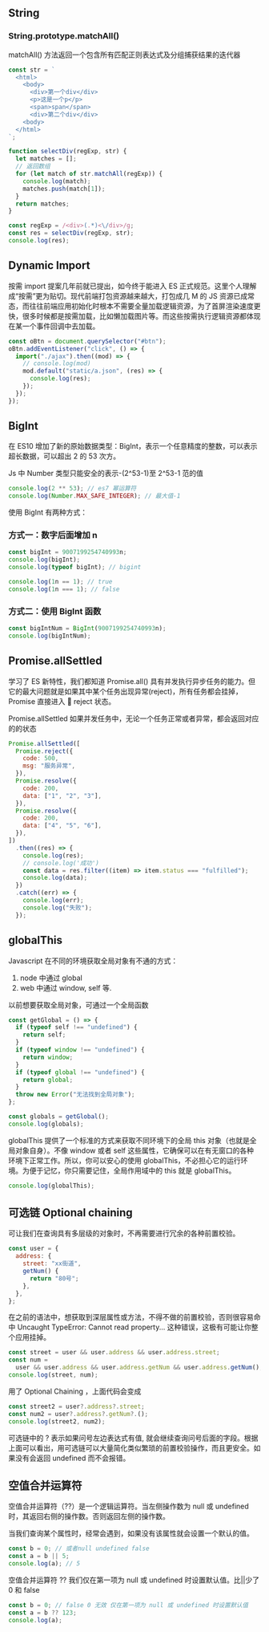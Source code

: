 ## String

### String.prototype.matchAll()

matchAll() 方法返回一个包含所有匹配正则表达式及分组捕获结果的迭代器

```js
const str = `
  <html>
    <body>
      <div>第一个div</div>
      <p>这是一个p</p>
      <span>span</span>
      <div>第二个div</div>
    <body>
  </html>
`;

function selectDiv(regExp, str) {
  let matches = [];
  // 返回数组
  for (let match of str.matchAll(regExp)) {
    console.log(match);
    matches.push(match[1]);
  }
  return matches;
}

const regExp = /<div>(.*)<\/div>/g;
const res = selectDiv(regExp, str);
console.log(res);
```

## Dynamic Import

按需 import 提案几年前就已提出，如今终于能进入 ES 正式规范。这里个人理解成“按需”更为贴切。现代前端打包资源越来越大，打包成几 M 的 JS 资源已成常态，而往往前端应用初始化时根本不需要全量加载逻辑资源，为了首屏渲染速度更快，很多时候都是按需加载，比如懒加载图片等。而这些按需执行逻辑资源都体现在某一个事件回调中去加载。

```js
const oBtn = document.querySelector("#btn");
oBtn.addEventListener("click", () => {
  import("./ajax").then((mod) => {
    // console.log(mod)
    mod.default("static/a.json", (res) => {
      console.log(res);
    });
  });
});
```

## BigInt

在 ES10 增加了新的原始数据类型：BigInt，表示一个任意精度的整数，可以表示超长数据，可以超出 2 的 53 次方。

Js 中 Number 类型只能安全的表示-(2^53-1)至 2^53-1 范的值

```js
console.log(2 ** 53); // es7 幂运算符
console.log(Number.MAX_SAFE_INTEGER); // 最大值-1
```

使用 BigInt 有两种方式：

### 方式一：数字后面增加 n

```js
const bigInt = 9007199254740993n;
console.log(bigInt);
console.log(typeof bigInt); // bigint

console.log(1n == 1); // true
console.log(1n === 1); // false
```

### 方式二：使用 BigInt 函数

```js
const bigIntNum = BigInt(9007199254740993n);
console.log(bigIntNum);
```

## Promise.allSettled

学习了 ES 新特性，我们都知道 Promise.all() 具有并发执行异步任务的能力。但它的最大问题就是如果其中某个任务出现异常(reject)，所有任务都会挂掉，Promise 直接进入  reject 状态。

Promise.allSettled 如果并发任务中，无论一个任务正常或者异常，都会返回对应的的状态

```js
Promise.allSettled([
  Promise.reject({
    code: 500,
    msg: "服务异常",
  }),
  Promise.resolve({
    code: 200,
    data: ["1", "2", "3"],
  }),
  Promise.resolve({
    code: 200,
    data: ["4", "5", "6"],
  }),
])
  .then((res) => {
    console.log(res);
    // console.log('成功')
    const data = res.filter((item) => item.status === "fulfilled");
    console.log(data);
  })
  .catch((err) => {
    console.log(err);
    console.log("失败");
  });
```

## globalThis

Javascript 在不同的环境获取全局对象有不通的方式：

1. node 中通过 global
2. web 中通过 window, self 等.

以前想要获取全局对象，可通过一个全局函数

```js
const getGlobal = () => {
  if (typeof self !== "undefined") {
    return self;
  }
  if (typeof window !== "undefined") {
    return window;
  }
  if (typeof global !== "undefined") {
    return global;
  }
  throw new Error("无法找到全局对象");
};

const globals = getGlobal();
console.log(globals);
```

globalThis 提供了一个标准的方式来获取不同环境下的全局 this 对象（也就是全局对象自身）。不像 window 或者 self 这些属性，它确保可以在有无窗口的各种环境下正常工作。所以，你可以安心的使用 globalThis，不必担心它的运行环境。为便于记忆，你只需要记住，全局作用域中的 this 就是 globalThis。

```js
console.log(globalThis);
```

## 可选链 Optional chaining

可让我们在查询具有多层级的对象时，不再需要进行冗余的各种前置校验。

```js
const user = {
  address: {
    street: "xx街道",
    getNum() {
      return "80号";
    },
  },
};
```

在之前的语法中，想获取到深层属性或方法，不得不做的前置校验，否则很容易命中 Uncaught TypeError: Cannot read property... 这种错误，这极有可能让你整个应用挂掉。

```js
const street = user && user.address && user.address.street;
const num =
  user && user.address && user.address.getNum && user.address.getNum();
console.log(street, num);
```

用了 Optional Chaining ，上面代码会变成

```js
const street2 = user?.address?.street;
const num2 = user?.address?.getNum?.();
console.log(street2, num2);
```

可选链中的 ? 表示如果问号左边表达式有值, 就会继续查询问号后面的字段。根据上面可以看出，用可选链可以大量简化类似繁琐的前置校验操作，而且更安全。如果没有会返回 undefined 而不会报错。

## 空值合并运算符

空值合并运算符（??）是一个逻辑运算符。当左侧操作数为 null 或 undefined 时，其返回右侧的操作数。否则返回左侧的操作数。

当我们查询某个属性时，经常会遇到，如果没有该属性就会设置一个默认的值。

```js
const b = 0; // 或者null undefined false
const a = b || 5;
console.log(a); // 5
```

空值合并运算符 ?? 我们仅在第一项为 null 或 undefined 时设置默认值。比||少了 0 和 false

```js
const b = 0; // false 0 无效 仅在第一项为 null 或 undefined 时设置默认值
const a = b ?? 123;
console.log(a);
```
